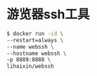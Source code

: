 # 游览器ssh工具


```bash
$ docker run -id \
--restart=always \
--name webssh \
--hostname webssh \
-p 8889:8888 \
lihaixin/webssh

```